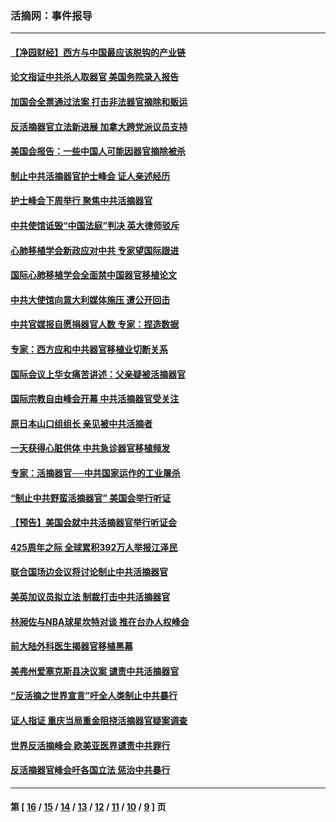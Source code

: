 ### 活摘网：事件报导
---
#### [【净园财经】西方与中国最应该脱钩的产业链](../../pages/nf5877/n14016113.md?07280430) 
#### [论文指证中共杀人取器官 美国务院录入报告](../../pages/nf5877/n13999890.md?07280430) 
#### [加国会全票通过法案 打击非法器官摘除和贩运](../../pages/nf5877/n13884924.md?07280430) 
#### [反活摘器官立法新进展 加拿大跨党派议员支持](../../pages/nf5877/n13876061.md?07280430) 
#### [美国会报告：一些中国人可能因器官摘除被杀](../../pages/nf5877/n13867964.md?07280430) 
#### [制止中共活摘器官护士峰会 证人亲述经历](../../pages/nf5877/n13859007.md?07280430) 
#### [护士峰会下周举行 聚焦中共活摘器官](../../pages/nf5877/n13855418.md?07280430) 
#### [中共使馆诋毁“中国法庭”判决 英大律师驳斥](../../pages/nf5877/n13833945.md?07280430) 
#### [心肺移植学会新政应对中共 专家望国际跟进](../../pages/nf5877/n13829043.md?07280430) 
#### [国际心肺移植学会全面禁中国器官移植论文](../../pages/nf5877/n13827785.md?07280430) 
#### [中共大使馆向意大利媒体施压 遭公开回击](../../pages/nf5877/n13826038.md?07280430) 
#### [中共官媒报自愿捐器官人数 专家：捏造数据](../../pages/nf5877/n13814130.md?07280430) 
#### [专家：西方应和中共器官移植业切断关系](../../pages/nf5877/n13772828.md?07280430) 
#### [国际会议上华女痛苦讲述：父亲疑被活摘器官](../../pages/nf5877/n13771583.md?07280430) 
#### [国际宗教自由峰会开幕 中共活摘器官受关注](../../pages/nf5877/n13769995.md?07280430) 
#### [原日本山口组组长 亲见被中共活摘者](../../pages/nf5877/n13767360.md?07280430) 
#### [一天获得心脏供体 中共急诊器官移植频发](../../pages/nf5877/n13764689.md?07280430) 
#### [专家：活摘器官──中共国家运作的工业屠杀](../../pages/nf5877/n13761178.md?07280430) 
#### [“制止中共野蛮活摘器官” 美国会举行听证](../../pages/nf5877/n13735831.md?07280430) 
#### [【预告】美国会就中共活摘器官举行听证会](../../pages/nf5877/n13732843.md?07280430) 
#### [425周年之际 全球累积392万人举报江泽民](../../pages/nf5877/n13719232.md?07280430) 
#### [联合国场边会议将讨论制止中共活摘器官](../../pages/nf5877/n13656361.md?07280430) 
#### [美英加议员拟立法 制裁打击中共活摘器官](../../pages/nf5877/n13430251.md?07280430) 
#### [林昶佐与NBA球星坎特对谈 推在台办人权峰会](../../pages/nf5877/n13414467.md?07280430) 
#### [前大陆外科医生揭器官移植黑幕](../../pages/nf5877/n13401416.md?07280430) 
#### [美弗州爱塞克斯县决议案 谴责中共活摘器官](../../pages/nf5877/n13320919.md?07280430) 
#### [“反活摘之世界宣言”吁全人类制止中共暴行](../../pages/nf5877/n13259730.md?07280430) 
#### [证人指证 重庆当局重金阻挠活摘器官疑案调查](../../pages/nf5877/n13259127.md?07280430) 
#### [世界反活摘峰会 欧美亚医界谴责中共罪行](../../pages/nf5877/n13253550.md?07280430) 
#### [反活摘器官峰会吁各国立法 惩治中共暴行](../../pages/nf5877/n13245052.md?07280430) 

---
#### 第 [ [16](./16.md?07280430) / [15](./15.md?07280430) / [14](./14.md?07280430) / [13](./13.md?07280430) / [12](./12.md?07280430) / [11](./11.md?07280430) / [10](./10.md?07280430) / [9](./9.md?07280430) ] 页
